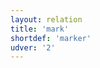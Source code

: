```yaml
---
layout: relation
title: 'mark'
shortdef: 'marker'
udver: '2'
---
```

<!-- Interlanguage links updated Út zář 29 20:43:21 CEST 2020 -->
